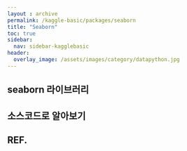 ```yaml
---
layout : archive
permalink: /kaggle-basic/packages/seaborn
title: "Seaborn"
toc: true
sidebar:
  nav: sidebar-kagglebasic
header:
  overlay_image: /assets/images/category/datapython.jpg
---
```


## seaborn 라이브러리

## 소스코드로 알아보기

## REF.
